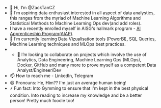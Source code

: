 - 👋 Hi, I’m @ZackTanCZ
- 👀 I’m aspiring data enthusiast interested in all aspect of data analystics, this ranges from the myriad of Machine Learning Algorithms and Statistical Methods to Machine Learning Ops dev(and add roles).
- I have a recently enrolled myself in AISG's hallmark program -  [AI Apprenticeship Program(AIAP)](https://aiap.sg/apprenticeship/).
- 🌱 I’m currently learning Data Vizualisation tools (PowerBI), SQL Queries, Machine Learning techniques and MLOps best practices.
- - 💞️ I’m looking to collaborate on projects which involve the use of Analytics, Data Engineering, Machine Learning Ops (MLOps), Docker, GitHub and many more to prove myself as a competent Data Analyst/Engineer/Dev 
- 📫 How to reach me - LinkedIn, Telegram
- 😄 Pronouns: He, Him?? I'm just an average human being!
- ⚡ Fun fact: Into Gymming to ensure that I'm kept in the best physical condition. Into reading to increase my knowledge and be a better person! Pretty much foodie too!

<!---
ZackTanCZ/ZackTanCZ is a ✨ special ✨ repository because its `README.md` (this file) appears on your GitHub profile.
You can click the Preview link to take a look at your changes.
--->
